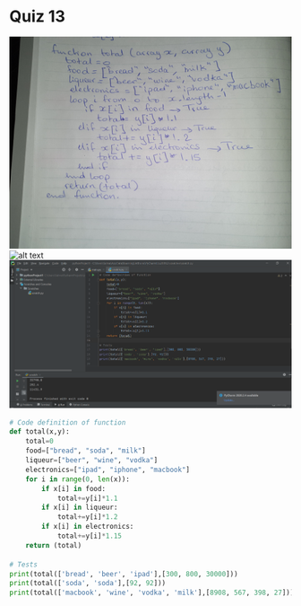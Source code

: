 # Quiz 13
![alt text](quiz13.jpg) <br>
![alt text](Q13flow.png) <br>
![alt text](Q13test.png) <br>
```py
# Code definition of function
def total(x,y):
    total=0
    food=["bread", "soda", "milk"]
    liqueur=["beer", "wine", "vodka"]
    electronics=["ipad", "iphone", "macbook"]
    for i in range(0, len(x)):
        if x[i] in food:
            total+=y[i]*1.1
        if x[i] in liqueur:
            total+=y[i]*1.2
        if x[i] in electronics:
            total+=y[i]*1.15
    return (total)

# Tests
print(total(['bread', 'beer', 'ipad'],[300, 800, 30000]))
print(total(['soda', 'soda'],[92, 92]))
print(total(['macbook', 'wine', 'vodka', 'milk'],[8908, 567, 398, 27]))
```
